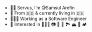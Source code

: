 - 👋🏼 Servus, I’m @Samsul Arefin
- 📍 From 🇧🇩 & currently living in 🇩🇪 
- 👨🏽‍💻 Working as a Software Engineer
- 👀 Interested in 👨🏽‍💻 📷 🔭 🥾 🏞 🏔 🌌 🏕

<!---
samsul003/samsul003 is a ✨ special ✨ repository because its `README.md` (this file) appears on your GitHub profile.
You can click the Preview link to take a look at your changes.
--->
